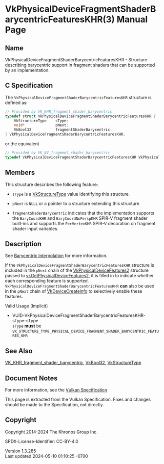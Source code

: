 # VkPhysicalDeviceFragmentShaderBarycentricFeaturesKHR(3) Manual Page

## Name

VkPhysicalDeviceFragmentShaderBarycentricFeaturesKHR - Structure
describing barycentric support in fragment shaders that can be supported
by an implementation



## <a href="#_c_specification" class="anchor"></a>C Specification

The `VkPhysicalDeviceFragmentShaderBarycentricFeaturesKHR` structure is
defined as:

``` c
// Provided by VK_KHR_fragment_shader_barycentric
typedef struct VkPhysicalDeviceFragmentShaderBarycentricFeaturesKHR {
    VkStructureType    sType;
    void*              pNext;
    VkBool32           fragmentShaderBarycentric;
} VkPhysicalDeviceFragmentShaderBarycentricFeaturesKHR;
```

or the equivalent

``` c
// Provided by VK_NV_fragment_shader_barycentric
typedef VkPhysicalDeviceFragmentShaderBarycentricFeaturesKHR VkPhysicalDeviceFragmentShaderBarycentricFeaturesNV;
```

## <a href="#_members" class="anchor"></a>Members

This structure describes the following feature:

- `sType` is a [VkStructureType](https://registry.khronos.org/vulkan/specs/1.3-extensions/man/html/VkStructureType.html) value identifying
  this structure.

- `pNext` is `NULL` or a pointer to a structure extending this
  structure.

- <span id="features-fragmentShaderBarycentric"></span>
  `fragmentShaderBarycentric` indicates that the implementation supports
  the `BaryCoordKHR` and `BaryCoordNoPerspKHR` SPIR-V fragment shader
  built-ins and supports the `PerVertexKHR` SPIR-V decoration on
  fragment shader input variables.

## <a href="#_description" class="anchor"></a>Description

See <a
href="https://registry.khronos.org/vulkan/specs/1.3-extensions/html/vkspec.html#primsrast-barycentric"
target="_blank" rel="noopener">Barycentric Interpolation</a> for more
information.

If the `VkPhysicalDeviceFragmentShaderBarycentricFeaturesKHR` structure
is included in the `pNext` chain of the
[VkPhysicalDeviceFeatures2](https://registry.khronos.org/vulkan/specs/1.3-extensions/man/html/VkPhysicalDeviceFeatures2.html) structure
passed to
[vkGetPhysicalDeviceFeatures2](https://registry.khronos.org/vulkan/specs/1.3-extensions/man/html/vkGetPhysicalDeviceFeatures2.html), it is
filled in to indicate whether each corresponding feature is supported.
`VkPhysicalDeviceFragmentShaderBarycentricFeaturesKHR` **can** also be
used in the `pNext` chain of
[VkDeviceCreateInfo](https://registry.khronos.org/vulkan/specs/1.3-extensions/man/html/VkDeviceCreateInfo.html) to selectively enable
these features.

Valid Usage (Implicit)

- <a
  href="#VUID-VkPhysicalDeviceFragmentShaderBarycentricFeaturesKHR-sType-sType"
  id="VUID-VkPhysicalDeviceFragmentShaderBarycentricFeaturesKHR-sType-sType"></a>
  VUID-VkPhysicalDeviceFragmentShaderBarycentricFeaturesKHR-sType-sType  
  `sType` **must** be
  `VK_STRUCTURE_TYPE_PHYSICAL_DEVICE_FRAGMENT_SHADER_BARYCENTRIC_FEATURES_KHR`

## <a href="#_see_also" class="anchor"></a>See Also

[VK_KHR_fragment_shader_barycentric](https://registry.khronos.org/vulkan/specs/1.3-extensions/man/html/VK_KHR_fragment_shader_barycentric.html),
[VkBool32](https://registry.khronos.org/vulkan/specs/1.3-extensions/man/html/VkBool32.html), [VkStructureType](https://registry.khronos.org/vulkan/specs/1.3-extensions/man/html/VkStructureType.html)

## <a href="#_document_notes" class="anchor"></a>Document Notes

For more information, see the <a
href="https://registry.khronos.org/vulkan/specs/1.3-extensions/html/vkspec.html#VkPhysicalDeviceFragmentShaderBarycentricFeaturesKHR"
target="_blank" rel="noopener">Vulkan Specification</a>

This page is extracted from the Vulkan Specification. Fixes and changes
should be made to the Specification, not directly.

## <a href="#_copyright" class="anchor"></a>Copyright

Copyright 2014-2024 The Khronos Group Inc.

SPDX-License-Identifier: CC-BY-4.0

Version 1.3.285  
Last updated 2024-05-10 01:10:25 -0700
